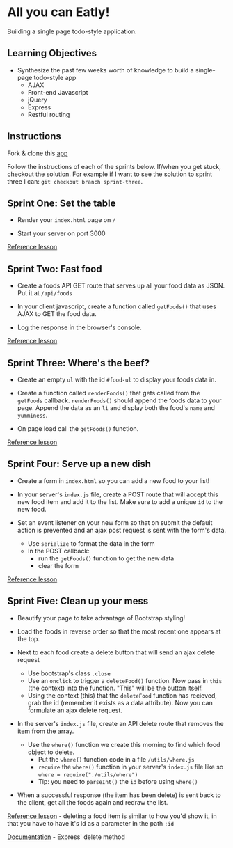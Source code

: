 # All you can Eatly!
Building a single page todo-style application.

## Learning Objectives

* Synthesize the past few weeks worth of knowledge to build a single-page todo-style app
  * AJAX
  * Front-end Javascript
  * jQuery
  * Express
  * Restful routing

## Instructions

Fork & clone this [app](https://github.com/sf-wdi-22-23/toEatly)

Follow the instructions of each of the sprints below. If/when you get stuck, checkout the solution. For example if I want to see the solution to sprint three I can: `git checkout branch sprint-three`.

## Sprint One: Set the table

* Render your `index.html` page on `/`

* Start your server on port 3000

[Reference lesson](https://github.com/sf-wdi-21/notes/blob/master/week-03/day-01-bootstrap-orm/dawn-bootstrap/readme.md)

## Sprint Two: Fast food

* Create a foods API GET route that serves up all your food data as JSON. Put it at `/api/foods`

* In your client javascript, create a function called `getFoods()` that uses AJAX to GET the food data.

* Log the response in the browser's console.

[Reference lesson](https://github.com/sf-wdi-21/notes/tree/master/week-02/day-02-forms+AJAX/dusk-ajax)

## Sprint Three: Where's the beef?

* Create an empty `ul` with the id `#food-ul` to display your foods data in.

* Create a function called `renderFoods()` that gets called from the `getFoods` callback. `renderFoods()` should append the foods data to your page. Append the data as an `li` and display both the food's `name` and `yumminess`.

* On page load call the `getFoods()` function.

[Reference lesson](https://github.com/sf-wdi-21/notes/blob/master/week-02/day-03-jquery-templating/html-templating/readme.md)

## Sprint Four: Serve up a new dish

* Create a form in `index.html` so you can add a new food to your list!

* In your server's `index.js` file, create a POST route that will accept this new food item and add it to the list. Make sure to add a unique `id` to the new food.

* Set an event listener on your new form so that on submit the default action is prevented and an ajax post request is sent with the form's data.
  * Use `serialize` to format the data in the form
  * In the POST callback:
      * run the `getFoods()` function to get the new data
      * clear the form

[Reference lesson](https://github.com/sf-wdi-21/notes/tree/master/week-02/day-02-forms+AJAX/dawn-forms)

## Sprint Five: Clean up your mess

* Beautify your page to take advantage of Bootstrap styling!

* Load the foods in reverse order so that the most recent one appears at the top.

* Next to each food create a delete button that will send an ajax delete request
   * Use bootstrap's class `.close`
   * Use an `onclick` to trigger a `deleteFood()` function. Now pass in `this` (the context) into the function. "This" will be the button itself.
   * Using the context (this) that the `deleteFood` function has recieved, grab the id (remember it exists as a data attribute). Now you can formulate an ajax delete request.

* In the server's `index.js` file, create an API delete route that removes the item from the array.
  * Use the `where()` function we create this morning to find which food object to delete.
      * Put the `where()` function code in a file `/utils/where.js`
      * `require` the `where()` function in your server's `index.js` file like so `where = require("./utils/where")`
      * Tip: you need to `parseInt()` the `id` before using `where()`

* When a successful response (the item has been delete) is sent back to the client, get all the foods again and redraw the list.

[Reference lesson](https://github.com/sf-wdi-21/intro_express_live_code/blob/master/index.js) - deleting a food item is similar to how you'd show it, in that you have to have it's id as a parameter in the path `:id`

[Documentation](http://expressjs.com/api.html#app.delete.method) - Express' delete method
